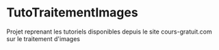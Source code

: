 # TutoTraitementImages
Projet reprenant les tutoriels disponibles depuis le site cours-gratuit.com sur le traitement d'images
